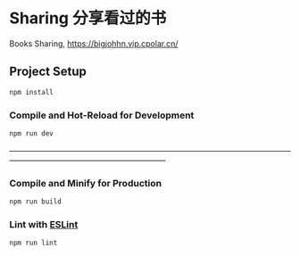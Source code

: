 # Sharing 分享看过的书

Books Sharing, https://bigjohhn.vip.cpolar.cn/

## Project Setup

```sh
npm install
```

### Compile and Hot-Reload for Development

```sh
npm run dev
```

————————————————————————————————————————————————————————

### Compile and Minify for Production

```sh
npm run build
```

### Lint with [ESLint](https://eslint.org/)

```sh
npm run lint
```
